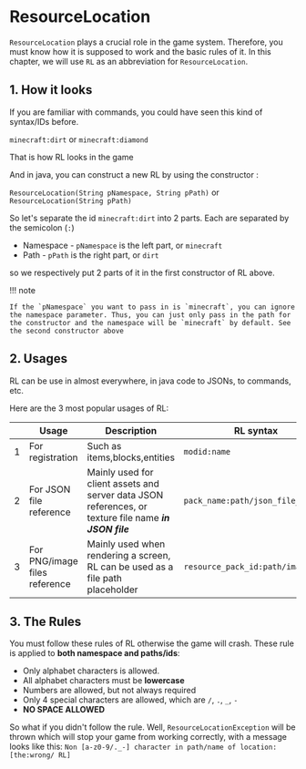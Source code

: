 # ResourceLocation

`ResourceLocation` plays a crucial role in the game system. Therefore, you must know how it is supposed to work and the
basic rules of it.
In this chapter, we will use `RL` as an abbreviation for `ResourceLocation`.

## 1. How it looks

If you are familiar with commands, you could have seen this kind of syntax/IDs before.

`minecraft:dirt` or `minecraft:diamond`

That is how RL looks in the game

And in java, you can construct a new RL by using the constructor :

`ResourceLocation(String pNamespace, String pPath)`
or
`ResourceLocation(String pPath)`

So let's separate the id `minecraft:dirt` into 2 parts.
Each are separated by the semicolon (`:`)

- Namespace - `pNamespace` is the left part, or `minecraft`
- Path - `pPath` is the right part, or `dirt`

so we respectively put 2 parts of it in the first constructor of RL above.

!!! note

    If the `pNamespace` you want to pass in is `minecraft`, you can ignore the namespace parameter. Thus, you can just only pass in the path for the constructor and the namespace will be `minecraft` by default. See the second constructor above

## 2. Usages

RL can be use in almost everywhere, in java code to JSONs, to commands, etc.

Here are the 3 most popular usages of RL:

|   | Usage                         | Description                                                                                            | RL syntax                         | Example                                                                                                                           |      
|---|-------------------------------|--------------------------------------------------------------------------------------------------------|-----------------------------------|-----------------------------------------------------------------------------------------------------------------------------------|
| 1 | For registration              | Such as items,blocks,entities                                                                          | `modid:name`                      | `minecraft:diamond_block` represent the Diamond Block in the game                                                                 |
| 2 | For JSON file reference       | Mainly used for client assets and server data JSON references, or texture file name **_in JSON file_** | `pack_name:path/json_file_name`   | `"model" : "minecraft:block/oak_planks"` in blockstate JSON file is a reference to `assets/minecraft/model/block/oak_planks.json` |
| 3 | For PNG/image files reference | Mainly used when rendering a screen, RL can be used as a file path placeholder                         | `resource_pack_id:path/image.png` | `textures/gui/container/blast_furnace.png` is referencing `assets/minecraft/textures/textures/gui/container/blast_furnace.png`    |

## 3. The Rules

You must follow these rules of RL otherwise the game will crash.
These rule is applied to **both namespace and paths/ids**:

- Only alphabet characters is allowed.
- All alphabet characters must be **lowercase**
- Numbers are allowed, but not always required
- Only 4 special characters are allowed, which are `/`, `.`, `_`, `-`
- **NO SPACE ALLOWED**

So what if you didn't follow the rule.
Well, `ResourceLocationException` will be thrown which will stop your game from working correctly, with a message looks
like this:
`Non [a-z0-9/._-] character in path/name of location:[the:wrong/ RL]`